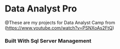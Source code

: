 # Data Analyst Pro
@These are my projects for Data Analyst Camp from (https://www.youtube.com/watch?v=PSNXoAs2FtQ) 
### Built With Sql Server Management

